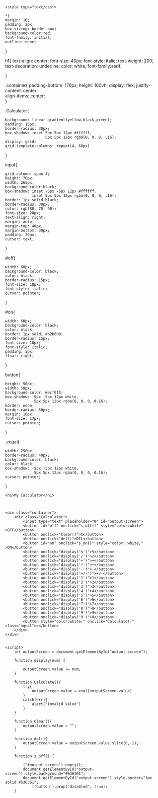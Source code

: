 <!DOCTYPE html>
<html>
<head>
	<meta charset="utf-8">
	<meta name="viewport" content="width=device-width, initial-scale=1">
	<title>Calculator</title>
	<script src="https://ajax.googleapis.com/ajax/libs/jquery/3.6.4/jquery.min.js"></script>

	<style type="text/css">
		
	*{
	margin: 10;
	padding: 2px;
	box-sizing: border-box;
	background-color:red;
	font-family: initial;
	outline: none;
}

h1{
	text-align: center;
	font-size: 40px;
	font-style: italic;
	text-weight: 200;
	text-decoration: underline;
	color: white;
	font-family:serif;
	
}

.container{
    padding-bottom: 170px;
	height: 100vh;
	display: flex;
	justify-content: center;            
	align-items: center;         
}

.Calculator{

	background: linear-gradient(yellow,black,green);
	padding: 15px;
	border-radius: 30px;
	box-shadow: inset 5px 5px 12px #ffffff,    
	                  5px 5px 12px rgba(0, 0, 0, .16);
	display: grid;
	grid-template-columns: repeat(4, 68px)
}

input{

	grid-column: span 4;
	height: 70px;
	width: 265px;
	background-color:black;
	box-shadow: inset -5px -5px 12px #ffffff, 
	            inset 5px 5px 12px rgba(0, 0, 0, .16);
	border: 1px solid black;
	border-radius: 30px;
	color: rgb(80, 70, 90);
	font-size: 28px;
	text-align: right;
	margin: auto;
	margin-top: 40px;
	margin-bottom: 30px;
	padding: 20px;
	cursor: text;
}

#off{

    width: 60px;
	background-color: black;
	color: black;
	border-radius: 15px;
	font-size: 18px;
	font-style: italic;
	cursor: pointer;
}

#on{

	width: 60px;
	background-color: black;
	color: black;
	border: 1px soldi #b2b0b0;
	border-radius: 15px;
	font-size: 18px;
	font-style: italic;
	padding: 5px;
	float: right;

}

button{

	height: 50px;
	width: 50px;
	background-color: #ecf0f3;
	box-shadow: -5px -5px 12px white,     
	             5px 5px 12px rgba(0, 0, 0, 0.16);
	border: none;
	border-radius: 50px;
	margin: 10px;
	font-size: 17px;
	cursor: pointer;
}

.equal{

	width: 250px;
	border-radius: 40px;
	background-color: black;
	color: black;
	box-shadow: -5px -5px 12px white,     
	             5px 5px 12px rgba(0, 0, 0, 0.16);
	cursor: pointer;             
}
	</style>

</head>
<body>

	<h1>My Calculator</h1>

	
     
	<div class="container">
		<div class="Calculator">
			<input type="text" placeholder="0" id="output-screen">
			<button id="off" onclick="s_off()" style="color:white" >OFF</button>
			<button onclick="Clear()">C</button>
			<button onclick="del()">DEL</button>
			<button id="on" onclick="s_on()" style="color: white;" >ON</button>
			<button onclick="display('%')">%</button>
			<button onclick="display('/')">/</button>
			<button onclick="display('+')">+</button>
			<button onclick="display('*')">*</button>
			<button onclick="display('-')">-</button>
			<button onclick="display('+/-')">+/-</button>
			<button onclick="display('1')">1</button>
			<button onclick="display('2')">2</button>
			<button onclick="display('3')">3</button>
			<button onclick="display('4')">4</button>
			<button onclick="display('5')">5</button>
			<button onclick="display('6')">6</button>
			<button onclick="display('7')">7</button>
			<button onclick="display('8')">8</button>
			<button onclick="display('9')">9</button>
			<button onclick="display('0')">0</button>
			<button style="color:white;" onclick="Calculate()" class="equal">=</button>
		</div>
	</div>


	<script>
		let outputScreen = document.getElementById("output-screen");

		function display(num) {
			
			outputScreen.value += num;
		}

		function Calculate(){
			try{
				outputScreen.value = eval(outputScreen.value)
			}
			catch(err){
				alert("Invalid Value")
			}
		}

		function Clear(){
			outputScreen.value = "";
		}

		function del(){
			outputScreen.value = outputScreen.value.slice(0,-1);
		}

		function s_off() {

			("#output-screen").empty();
			document.getElementById("output-screen").style.background="#636361";
			document.getElementById("output-screen").style.border="1px solid #636361";
		        ('button').prop('disabled', true);
		}

</script>




</body>
</html>
